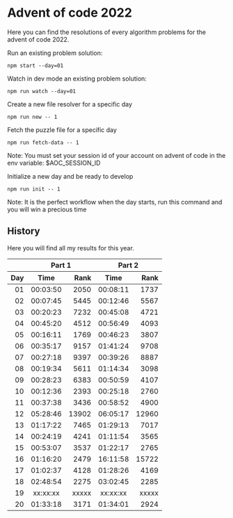 # Advent of code 2022

Here you can find the resolutions of every algorithm problems for the advent of code 2022.

Run an existing problem solution:
```
npm start --day=01
```

Watch in dev mode an existing problem solution:
```
npm run watch --day=01
```

Create a new file resolver for a specific day
```
npm run new -- 1
```

Fetch the puzzle file for a specific day
```
npm run fetch-data -- 1
```
Note: You must set your session id of your account on advent of code in the env variable: $AOC_SESSION_ID

Initialize a new day and be ready to develop
```
npm run init -- 1
```
Note: It is the perfect workflow when the day starts, run this command and you will win a precious time

## History

Here you will find all my results for this year.

<table>
    <thead>
        <tr>
            <th></th>
            <th align="center" colspan="2">Part 1</th>
            <th align="center" colspan="2">Part 2</th>
        </tr>
        <tr>
            <th align="right">Day</th>
            <th align="center">Time</th>
            <th align="right">Rank</th>
            <th align="center">Time</th>
            <th align="right">Rank</th>
        </tr>
    </thead>
    <tbody>
        <tr>
            <td align="right">01</td>
            <td align="center">00:03:50</td>
            <td align="right">2050</td>
            <td align="center">00:08:11</td>
            <td align="right">1737</td>
        </tr>
        <tr>
            <td align="right">02</td>
            <td align="center">00:07:45</td>
            <td align="right">5445</td>
            <td align="center">00:12:46</td>
            <td align="right">5567</td>
        </tr>
        <tr>
            <td align="right">03</td>
            <td align="center">00:20:23</td>
            <td align="right">7232</td>
            <td align="center">00:45:08</td>
            <td align="right">4721</td>
        </tr>
        <tr>
            <td align="right">04</td>
            <td align="center">00:45:20</td>
            <td align="right">4512</td>
            <td align="center">00:56:49</td>
            <td align="right">4093</td>
        </tr>
        <tr>
            <td align="right">05</td>
            <td align="center">00:16:11</td>
            <td align="right">1769</td>
            <td align="center">00:46:23</td>
            <td align="right">3807</td>
        </tr>
        <tr>
            <td align="right">06</td>
            <td align="center">00:35:17</td>
            <td align="right">9157</td>
            <td align="center">01:41:24</td>
            <td align="right">9708</td>
        </tr>
        <tr>
            <td align="right">07</td>
            <td align="center">00:27:18</td>
            <td align="right">9397</td>
            <td align="center">00:39:26</td>
            <td align="right">8887</td>
        </tr>
        <tr>
            <td align="right">08</td>
            <td align="center">00:19:34</td>
            <td align="right">5611</td>
            <td align="center">01:14:34</td>
            <td align="right">3098</td>
        </tr>
        <tr>
            <td align="right">09</td>
            <td align="center">00:28:23</td>
            <td align="right">6383</td>
            <td align="center">00:50:59</td>
            <td align="right">4107</td>
        </tr>
        <tr>
            <td align="right">10</td>
            <td align="center">00:12:36</td>
            <td align="right">2393</td>
            <td align="center">00:25:18</td>
            <td align="right">2760</td>
        </tr>
        <tr>
            <td align="right">11</td>
            <td align="center">00:37:38</td>
            <td align="right">3436</td>
            <td align="center">00:58:52</td>
            <td align="right">4900</td>
        </tr>
        <tr>
            <td align="right">12</td>
            <td align="center">05:28:46</td>
            <td align="right">13902</td>
            <td align="center">06:05:17</td>
            <td align="right">12960</td>
        </tr>
        <tr>
            <td align="right">13</td>
            <td align="center">01:17:22</td>
            <td align="right">7465</td>
            <td align="center">01:29:13</td>
            <td align="right">7017</td>
        </tr>
        <tr>
            <td align="right">14</td>
            <td align="center">00:24:19</td>
            <td align="right">4241</td>
            <td align="center">01:11:54</td>
            <td align="right">3565</td>
        </tr>
        <tr>
            <td align="right">15</td>
            <td align="center">00:53:07</td>
            <td align="right">3537</td>
            <td align="center">01:22:17</td>
            <td align="right">2765</td>
        </tr>
        <tr>
            <td align="right">16</td>
            <td align="center">01:16:20</td>
            <td align="right">2479</td>
            <td align="center">16:11:58</td>
            <td align="right">15722</td>
        </tr>
        <tr>
            <td align="right">17</td>
            <td align="center">01:02:37</td>
            <td align="right">4128</td>
            <td align="center">01:28:26</td>
            <td align="right">4169</td>
        </tr>
        <tr>
            <td align="right">18</td>
            <td align="center">02:48:54</td>
            <td align="right">2275</td>
            <td align="center">03:02:45</td>
            <td align="right">2285</td>
        </tr>
        <tr>
            <td align="right">19</td>
            <td align="center">xx:xx:xx</td>
            <td align="right">xxxxx</td>
            <td align="center">xx:xx:xx</td>
            <td align="right">xxxxx</td>
        </tr>
        <tr>
            <td align="right">20</td>
            <td align="center">01:33:18</td>
            <td align="right">3171</td>
            <td align="center">01:34:01</td>
            <td align="right">2924</td>
        </tr>
    </tbody>
</table>